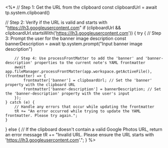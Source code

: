 <%*
// Step 1: Get the URL from the clipboard
const clipboardUrl = await tp.system.clipboard()

// Step 2: Verify if the URL is valid and starts with "https://lh3.googleusercontent.com"
if (clipboardUrl && clipboardUrl.startsWith('https://lh3.googleusercontent.com')) {
    try {
        // Step 3: Prompt the user for the banner image description
        const bannerDescription = await tp.system.prompt("Input banner image description")

        // Step 4: Use processFrontMatter to add the 'banner' and 'banner-description' properties to the current note's YAML frontmatter
        await app.fileManager.processFrontMatter(app.workspace.getActiveFile(), (frontmatter) => {
            frontmatter['banner'] = clipboardUrl; // Set the 'banner' property with the clipboard URL
            frontmatter['banner-description'] = bannerDescription; // Set the 'banner-description' property with the user's input
        });
    } catch (e) {
        // Handle any errors that occur while updating the frontmatter
        tR += "An error occurred while trying to update the YAML frontmatter. Please try again.";
    }
} else {
    // If the clipboard doesn't contain a valid Google Photos URL, return an error message
    tR += "Invalid URL. Please ensure the URL starts with 'https://lh3.googleusercontent.com'.";
}
%>